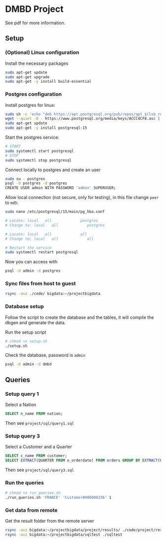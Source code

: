 # DMBD Project

See pdf for more information.

## Setup 

### (Optional) Linux configuration

Install the necessary packages
```bash
sudo apt-get update
sudo apt-get upgrade
sudo apt-get -y install build-essential
```

### Postgres configuration

Install postgres for linux:
```bash
sudo sh -c 'echo "deb https://apt.postgresql.org/pub/repos/apt $(lsb_release -cs)-pgdg main" > /etc/apt/sources.list.d/pgdg.list'
wget --quiet -O - https://www.postgresql.org/media/keys/ACCC4CF8.asc | sudo apt-key add -
sudo apt-get update
sudo apt-get -y install postgresql-15
```

Start the postgres service:
```bash
# START
sudo systemctl start postgresql
# STOP
sudo systemctl stop postgresql
```

Connect locally to postgres and create an user
```bash
sudo su - postgres
psql -U postgres -d postgres
CREATE USER admin WITH PASSWORD 'admin' SUPERUSER;
```

Allow local connection (not secure, only for testing), in this file change `peer` to `md5`:
```bash
sudo nano /etc/postgresql/15/main/pg_hba.conf

# Locate: local   all             postgres                                peer
# Change to: local   all             postgres                                md5

# Locate: local   all             all                                     peer
# Change to: local   all             all                                     md5

# Restart the service
sudo systemctl restart postgresql
```

Now you can access with
```bash
psql -U admin -d postgres
```
### Sync files from host to guest
```bash
rsync -avz ./code/ bigdata:~/projectbigdata
```

### Database setup

Follow the script to create the database and the tables, it will compile the dbgen and generate the data.

Run the setup script
```bash
# chmod +x setup.sh
./setup.sh
```

Check the database, password is `admin`
```bash
psql -U admin -d dmbd
```

## Queries

### Setup query 1

Select a Nation

```sql
SELECT n_name FROM nation;
```

Then see `project/sql/query1.sql`

### Setup query 3

Select a Customer and a Quarter
```sql
SELECT c_name FROM customer;
SELECT EXTRACT(QUARTER FROM o_orderdate) FROM orders GROUP BY EXTRACT(QUARTER FROM o_orderdate);
```

Then see `project/sql/query3.sql`

### Run the queries

```bash
# chmod +x run_queries.sh
./run_queries.sh 'FRANCE' 'Customer#000000236' 1
```

### Get data from remote

Get the result folder from the remote server
```bash
rsync -avz bigdata:~/projectbigdata/project/results/ ./code/project/results
rsync -avz bigdata:~/projectbigdata/sqltest ./sqltest
```